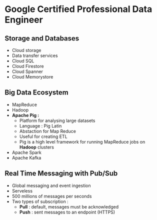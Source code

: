 # Google Certified Professional Data Engineer

## Storage and Databases

- Cloud storage
- Data transfer services
- Cloud SQL 
- Cloud Firestore
- Cloud Spanner
- Cloud Memorystore


## Big Data Ecosystem

- MapReduce
- Hadoop
- __Apache Pig :__
  - Platform for analysing large datasets
  - Language : Pig Latin
  - Abstaction for Map Reduce
  - Useful for creating ETL
  - Pig is a high level framework for running MapReduce jobs on __Hadoop__ clusters
- Apache Spark
- Apache Kafka


## Real Time Messaging with Pub/Sub

- Global messaging and event ingestion 
- Serveless
- 500 millions of messages per seconds
- Two types of subscription :
  - __Pull__ : default, messages must be acknowledged 
  - __Push__ : sent messages to an endpoint (HTTPS)
